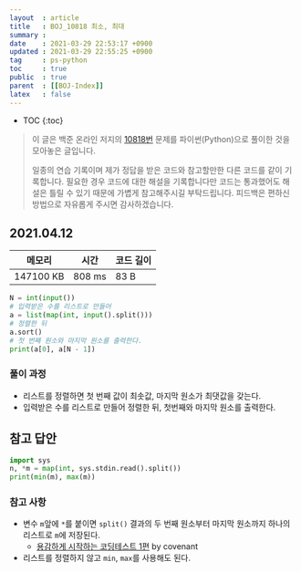 ```yaml
---
layout  : article
title   : BOJ_10818 최소, 최대
summary : 
date    : 2021-03-29 22:53:17 +0900
updated : 2021-03-29 22:55:25 +0900
tag     : ps-python
toc     : true
public  : true
parent  : [[BOJ-Index]]
latex   : false
---
```

* TOC
{:toc}

>이 글은 백준 온라인 저지의 [10818번](https://www.acmicpc.net/problem/10818) 문제를 파이썬(Python)으로 풀이한 것을 모아놓은 글입니다.
>
> 일종의 연습 기록이며 제가 정답을 받은 코드와 참고할만한 다른 코드를 같이 기록합니다. 필요한 경우 코드에 대한 해설을 기록합니다만 코드는 통과했어도 해설은 틀릴 수 있기 때문에 가볍게 참고해주시길 부탁드립니다. 피드백은 편하신 방법으로 자유롭게 주시면 감사하겠습니다.

## 2021.04.12

| 메모리    | 시간   | 코드 길이 |
| --------- | ------ | --------- |
| 147100 KB | 808 ms | 83 B      |

```python
N = int(input())
# 입력받은 수를 리스트로 만들어
a = list(map(int, input().split()))
# 정렬한 뒤 
a.sort()
# 첫 번째 원소와 마지막 원소를 출력한다.
print(a[0], a[N - 1])
```

### 풀이 과정

* 리스트를 정렬하면 첫 번째 값이 최솟값, 마지막 원소가 최댓값을 갖는다.
* 입력받은 수를 리스트로 만들어 정렬한 뒤, 첫번째와 마지막 원소를 출력한다.

## 참고 답안

```python
import sys
n, *m = map(int, sys.stdin.read().split())
print(min(m), max(m))
```

### 참고 사항

* 변수 `m`앞에 `*`를 붙이면 `split()` 결과의 두 번째 원소부터 마지막 원소까지 하나의 리스트로 `m`에 저장된다.
    * [용감하게 시작하는 코딩테스트 1편](https://covenant.tistory.com/141) by covenant
* 리스트를 정렬하지 않고 `min`, `max`를 사용해도 된다.
